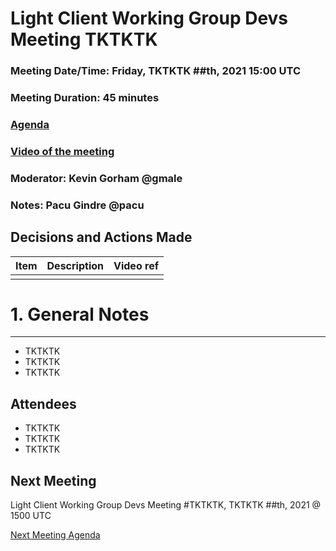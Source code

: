 # Light Client Working Group Devs Meeting TKTKTK
### Meeting Date/Time: Friday, TKTKTK ##th, 2021 15:00 UTC
### Meeting Duration: 45 minutes
### [Agenda](https://github.com/zcash/lcwg/issues/TKTKTK)
### [Video of the meeting](not-recorded)
### Moderator: Kevin Gorham @gmale
### Notes: Pacu Gindre @pacu

## Decisions and Actions Made
| Item | Description | Video ref |
| ------------- | ----------- | --------- |
| | ||

# 1. General Notes
-------------------------------------------
* TKTKTK
* TKTKTK
* TKTKTK

## Attendees
* TKTKTK
* TKTKTK
* TKTKTK

## Next Meeting
Light Client Working Group Devs Meeting #TKTKTK, TKTKTK ##th, 2021 @ 1500 UTC

[Next Meeting Agenda](https://github.com/zcash/lcwg/issues/TKTKTK)

